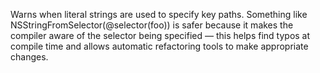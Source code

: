 Warns when literal strings are used to specify key paths. Something like NSStringFromSelector(@selector(foo)) is safer because it makes the compiler aware of the selector being specified — this helps find typos at compile time and allows automatic refactoring tools to make appropriate changes.
